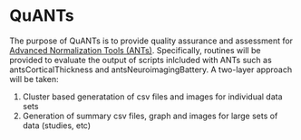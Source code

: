 QuANTs
======

The purpose of QuANTs is to provide quality assurance and assessment for [Advanced Normalization Tools (ANTs)](https://github.com/stnava/ANTs). Specifically, routines will be provided to evaluate the output of scripts inlcluded with ANTs such as antsCorticalThickness and antsNeuroimagingBattery. A two-layer approach will be taken:
1. Cluster based generatation of csv files and images for individual data sets
2. Generation of summary csv files, graph and images for large sets of data (studies, etc)
